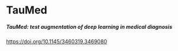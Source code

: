 # TauMed


##### TauMed: test augmentation of deep learning in medical diagnosis

https://doi.org/10.1145/3460319.3469080
